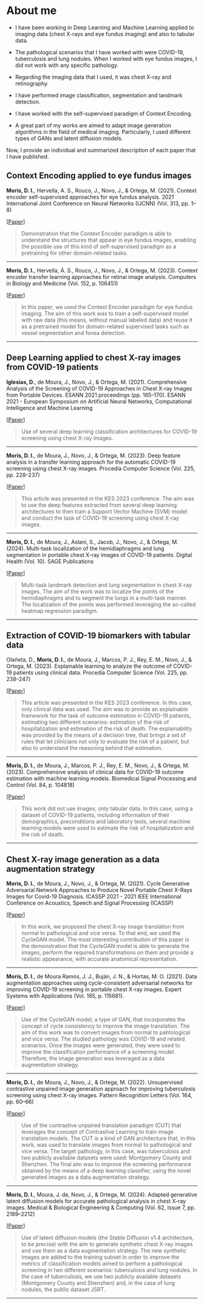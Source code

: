 # About me

- I have been working in Deep Learning and Machine Learning applied to imaging data (chest X-rays and eye fundus imaging) and also to tabular data.

- The pathological scenarios that I have worked with were COVID-19, tuberculosis and lung nodules. When I worked with eye fundus images, I did not work with any specific pathology.

- Regarding the imaging data that I used, it was chest X-ray and retinography.

- I have performed image classification, segmentation and landmark detection.

- I have worked with the self-supervised paradigm of Context Encoding.
  
- A great part of my works are aimed to adapt image generation algorithms in the field of medical imaging. Particularly, I used different types of GANs and latent diffusion models.

Now, I provide an individual and summarized description of each paper that I have published.

## Context Encoding applied to eye fundus images

**Moris, D. I.**, Hervella, A. S., Rouco, J., Novo, J., & Ortega, M. (2021). Context encoder self-supervised approaches for eye fundus analysis. 2021 International Joint Conference on Neural Networks (IJCNN) (Vol. 313, pp. 1–8)

[[Paper](https://doi.org/10.1109/ijcnn52387.2021.9533567)]

> Demonstration that the Context Encoder paradigm is able to understand the structures that appear in eye fundus images, enabling the possible use of this kind of self-supervised paradigm as a pretraining for other domain-related tasks.

***

**Morís, D. I.**, Hervella, Á. S., Rouco, J., Novo, J., & Ortega, M. (2023). Context encoder transfer learning approaches for retinal image analysis. Computers in Biology and Medicine (Vol. 152, p. 106451)

[[Paper](https://doi.org/10.1016/j.compbiomed.2022.106451)]

> In this paper, we used the Context Encoder paradigm for eye fundus imaging. The aim of this work was to train a self-supervised model with raw data (this means, without manual labeled data) and reuse it as a pretrained model for domain-related supervised tasks such as vessel segmentation and fovea detection.

***

## Deep Learning applied to chest X-ray images from COVID-19 patients

**Iglesias, D.**, de Moura, J., Novo, J., & Ortega, M. (2021). Comprehensive Analysis of the Screening of COVID-19 Approaches in Chest X-ray Images from Portable Devices. ESANN 2021 proceedings (pp. 165–170). ESANN 2021 - European Symposium on Artificial Neural Networks, Computational Intelligence and Machine Learning

[[Paper](https://doi.org/10.14428/esann/2021.es2021-31)]

> Use of several deep learning classification architectures for COVID-19 screening using chest X-ray images. 

***

**Morís, D. I.**, de Moura, J., Novo, J., & Ortega, M. (2023). Deep feature analysis in a transfer learning approach for the automatic COVID-19 screening using chest X-ray images. Procedia Computer Science (Vol. 225, pp. 228–237)

[[Paper](https://doi.org/10.1016/j.procs.2023.10.007)]

> This article was presented in the KES 2023 conference. The aim was to use the deep features extracted from several deep learning architectures to then train a Support Vector Machine (SVM) model and conduct the task of COVID-19 screening using chest X-ray images. 

***

**Morís, D. I.**, de Moura, J., Aslani, S., Jacob, J., Novo, J., & Ortega, M. (2024). Multi-task localization of the hemidiaphragms and lung segmentation in portable chest X-ray images of COVID-19 patients. Digital Health (Vol. 10). SAGE Publications

[[Paper](https://doi.org/10.1177/20552076231225853)]

> Multi-task landmark detection and lung segmentation in chest X-ray images. The aim of the work was to localize the points of the hemidiaphragms and to segment the lungs in a multi-task manner. The localization of the points was performed leveraging the so-called heatmap regression paradigm.

***

## Extraction of COVID-19 biomarkers with tabular data

Olañeta, D., **Morís, D. I.**, de Moura, J., Marcos, P. J., Rey, E. M., Novo, J., & Ortega, M. (2023). Explainable learning to analyze the outcome of COVID-19 patients using clinical data. Procedia Computer Science (Vol. 225, pp. 238–247)

[[Paper](https://doi.org/10.1016/j.procs.2023.10.008)]

> This article was presented in the KES 2023 conference. In this case, only clinical data was used. The aim was to provide an explainable framework for the task of outcome estimation in COVID-19 patients, estimating two different scenarios: estimation of the risk of hospitalization and estimation of the risk of death. The explainability was provided by the means of a decision tree, that brings a set of rules that let clinicians not only to evaluate the risk of a patient, but also to understand the reasoning behind that estimation.

***

**Morís, D. I.**, de Moura, J., Marcos, P. J., Rey, E. M., Novo, J., & Ortega, M. (2023). Comprehensive analysis of clinical data for COVID-19 outcome estimation with machine learning models. Biomedical Signal Processing and Control (Vol. 84, p. 104818)

[[Paper](https://doi.org/10.1016/j.bspc.2023.104818)]

> This work did not use images, only tabular data. In this case, using a dataset of COVID-19 patients, including information of their demographics, preconditions and laboratory tests, several machine learning models were used to estimate the risk of hospitalization and the risk of death.

***

## Chest X-ray image generation as a data augmentation strategy

**Moris, D. I.**, de Moura, J., Novo, J., & Ortega, M. (2021). Cycle Generative Adversarial Network Approaches to Produce Novel Portable Chest X-Rays Images for Covid-19 Diagnosis. ICASSP 2021 - 2021 IEEE International Conference on Acoustics, Speech and Signal Processing (ICASSP)

[[Paper](https://doi.org/10.1109/icassp39728.2021.9414031)]

> In this work, we proposed the chest X-ray image translation from normal to pathological and vice versa. To that end, we used the CycleGAN model. The most interesting contribution of this paper is the demonstration that the CycleGAN model is able to generate the images, perform the required transformations on them and provide a realistic appearance, with accurate anatomical representation.

***

**Morís, D. I.**, de Moura Ramos, J. J., Buján, J. N., & Hortas, M. O. (2021). Data augmentation approaches using cycle-consistent adversarial networks for improving COVID-19 screening in portable chest X-ray images. Expert Systems with Applications (Vol. 185, p. 115681).

[[Paper](https://doi.org/10.1016/j.eswa.2021.115681)]

> Use of the CycleGAN model, a type of GAN, that incorporates the concept of cycle consistency to improve the image translation. The aim of this work was to convert images from normal to pahtological and vice versa. The studied pathology was COVID-19 and related scenarios. Once the images were generated, they were used to improve the classification performance of a screening model. Therefore, the image generation was leveraged as a data augmentation strategy.

***

**Morís, D. I.**, de Moura, J., Novo, J., & Ortega, M. (2022). Unsupervised contrastive unpaired image generation approach for improving tuberculosis screening using chest X-ray images. Pattern Recognition Letters (Vol. 164, pp. 60–66)

[[Paper](https://doi.org/10.1016/j.patrec.2022.10.026)]

> Use of the contrastive unpaired translation paradigm (CUT) that leverages the concept of Contrastive Learning to train image translation models. The CUT is a kind of GAN architecture that, in this work, was used to translate images from normal to pathological and vice versa. The target pathology, in this case, was tuberculosis and two publicly available datasets were used: Montgomery County and Shenzhen. The final aim was to improve the screening performance obtained by the means of a deep learning classifier, using the novel generated images as a data augmentation strategy.

***

**Morís, D. I.**, Moura, J. de, Novo, J., & Ortega, M. (2024). Adapted generative latent diffusion models for accurate pathological analysis in chest X-ray images. Medical &amp; Biological Engineering &amp; Computing (Vol. 62, Issue 7, pp. 2189–2212) 

[[Paper](https://doi.org/10.1007/s11517-024-03056-5)]

> Use of latent diffusion models (the Stable Diffusion v1.4 architecture, to be precise) with the aim to generate synthetic chest X-ray images and use them as a data augmentation strategy. The new synthetic images are added to the training subset in order to improve the metrics of classification models aimed to perform a pathological screening in two different scenarios: tuberculosis and lung nodules. In the case of tuberculosis, we use two publicly available datasets (Montgomery County and Shenzhen) and, in the case of lung nodules, the public dataset JSRT.

***
